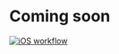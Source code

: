 # Coming soon

[![iOS workflow](https://github.com/bo1ta/musculos-app/actions/workflows/ios.yml/badge.svg)](https://github.com/bo1ta/musculos-app/actions/workflows/ios.yml)
